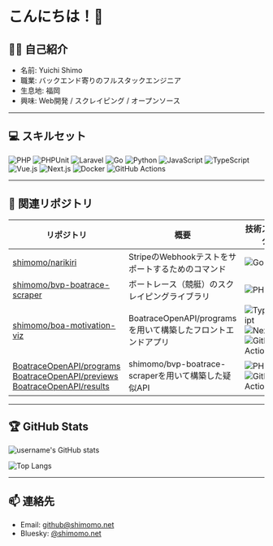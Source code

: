 # こんにちは！👋

## 🙋‍♂️ 自己紹介
- 名前: Yuichi Shimo
- 職業: バックエンド寄りのフルスタックエンジニア
- 生息地: 福岡
- 興味: Web開発 / スクレイピング / オープンソース

---

## 💻 スキルセット
![PHP](https://img.shields.io/badge/PHP-777BB4?style=for-the-badge&logo=php&logoColor=white)
![PHPUnit](https://img.shields.io/badge/PHPUnit-6C78AF?style=for-the-badge&logo=php&logoColor=white)
![Laravel](https://img.shields.io/badge/Laravel-F55247?style=for-the-badge&logo=laravel&logoColor=white)
![Go](https://img.shields.io/badge/Go-00ADD8?style=for-the-badge&logo=go&logoColor=white)
![Python](https://img.shields.io/badge/Python-3776AB?style=for-the-badge&logo=python&logoColor=white)
![JavaScript](https://img.shields.io/badge/JavaScript-F7DF1E?style=for-the-badge&logo=javascript&logoColor=black)
![TypeScript](https://img.shields.io/badge/TypeScript-3178C6?style=for-the-badge&logo=typescript&logoColor=white)
![Vue.js](https://img.shields.io/badge/Vue.js-4FC08D?style=for-the-badge&logo=vue.js&logoColor=white)
![Next.js](https://img.shields.io/badge/Next.js-000000?style=for-the-badge&logo=next.js&logoColor=white)
![Docker](https://img.shields.io/badge/Docker-2496ED?style=for-the-badge&logo=docker&logoColor=white)
![GitHub Actions](https://img.shields.io/badge/GitHub_Actions-2088FF?style=for-the-badge&logo=github-actions&logoColor=white)

---

## 📂 関連リポジトリ

| リポジトリ | 概要 | 技術スタック |
|---|---|---|
| [shimomo/narikiri](https://github.com/shimomo/narikiri) | StripeのWebhookテストをサポートするためのコマンド | ![Go](https://img.shields.io/badge/Go-00ADD8?style=for-the-badge&logo=go&logoColor=white) |
| [shimomo/bvp-boatrace-scraper](https://github.com/shimomo/bvp-boatrace-scraper) | ボートレース（競艇）のスクレイピングライブラリ | ![PHP](https://img.shields.io/badge/PHP-777BB4?style=for-the-badge&logo=php&logoColor=white) |
| [shimomo/boa-motivation-viz](https://github.com/shimomo/boa-motivation-viz) | BoatraceOpenAPI/programsを用いて構築したフロントエンドアプリ | ![TypeScript](https://img.shields.io/badge/TypeScript-3178C6?style=for-the-badge&logo=typescript&logoColor=white) <br> ![Next.js](https://img.shields.io/badge/Next.js-000000?style=for-the-badge&logo=next.js&logoColor=white) <br> ![GitHub Actions](https://img.shields.io/badge/GitHub_Actions-2088FF?style=for-the-badge&logo=github-actions&logoColor=white) |
| [BoatraceOpenAPI/programs](https://github.com/BoatraceOpenAPI/programs) <br> [BoatraceOpenAPI/previews](https://github.com/BoatraceOpenAPI/previews) <br> [BoatraceOpenAPI/results](https://github.com/BoatraceOpenAPI/results) | shimomo/bvp-boatrace-scraperを用いて構築した疑似API | ![PHP](https://img.shields.io/badge/PHP-777BB4?style=for-the-badge&logo=php&logoColor=white) <br> ![GitHub Actions](https://img.shields.io/badge/GitHub_Actions-2088FF?style=for-the-badge&logo=github-actions&logoColor=white) |

---

## 🏆 GitHub Stats
![username's GitHub stats](https://github-readme-stats.vercel.app/api?username=shimomo&show_icons=true&theme=radical)

![Top Langs](https://github-readme-stats.vercel.app/api/top-langs/?username=shimomo&layout=compact&theme=radical)

---

## 📫 連絡先
- Email: github@shimomo.net
- Bluesky: [@shimomo.net](https://bsky.app/profile/shimomo.net)
